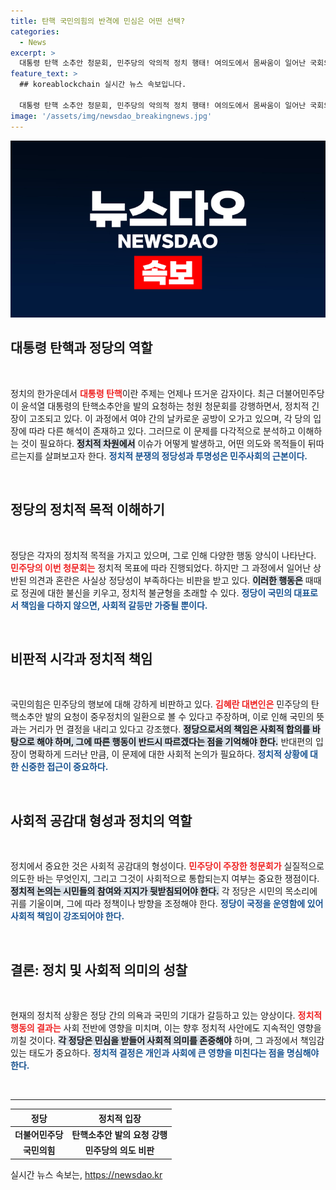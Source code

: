 ```yaml
---
title: 탄핵 국민의힘의 반격에 민심은 어떤 선택?
categories:
  - News
excerpt: >
  대통령 탄핵 소추안 청문회, 민주당의 악의적 정치 행태! 여의도에서 몸싸움이 일어난 국회의 혼란 속, 국민의힘은 민주당의 위법 청문회를 강하게 비판하며 정쟁과 감정 소모의 결과를 경고했다. 클릭해 더 자세한 내용을 확인하세요!
feature_text: >
  ## koreablockchain 실시간 뉴스 속보입니다.

  대통령 탄핵 소추안 청문회, 민주당의 악의적 정치 행태! 여의도에서 몸싸움이 일어난 국회의 혼란 속, 국민의힘은 민주당의 위법 청문회를 강하게 비판하며 정쟁과 감정 소모의 결과를 경고했다. 클릭해 더 자세한 내용을 확인하세요!
image: '/assets/img/newsdao_breakingnews.jpg'
---
```


<p><img src="/assets/img/newsdao_breakingnews.jpg" alt="koreablockchain 속보" /></p>

<h2 data-ke-size="size26">대통령 탄핵과 정당의 역할</h2>

<p data-ke-size="size16">&nbsp;</p>

<p>정치의 한가운데서 <b><span style="color: #ee2323;">대통령 탄핵</span></b>이란 주제는 언제나 뜨거운 감자이다. 최근 더불어민주당이 윤석열 대통령의 탄핵소추안을 발의 요청하는 청원 청문회를 강행하면서, 정치적 긴장이 고조되고 있다. 이 과정에서 여야 간의 날카로운 공방이 오가고 있으며, 각 당의 입장에 따라 다른 해석이 존재하고 있다. 그러므로 이 문제를 다각적으로 분석하고 이해하는 것이 필요하다. <b><span style="background-color: #21538527;">정치적 차원에서</span></b> 이슈가 어떻게 발생하고, 어떤 의도와 목적들이 뒤따르는지를 살펴보고자 한다. <b><span style="color: #1a5490;">정치적 분쟁의 정당성과 투명성은 민주사회의 근본이다.</span></b></p>

<p data-ke-size="size16">&nbsp;</p>

<h2 data-ke-size="size26">정당의 정치적 목적 이해하기</h2>

<p data-ke-size="size16">&nbsp;</p>

<p>정당은 각자의 정치적 목적을 가지고 있으며, 그로 인해 다양한 행동 양식이 나타난다. <b><span style="color: #ee2323;">민주당의 이번 청문회는</span></b> 정치적 목표에 따라 진행되었다. 하지만 그 과정에서 일어난 상반된 의견과 혼란은 사실상 정당성이 부족하다는 비판을 받고 있다. <b><span style="background-color: #21538527;">이러한 행동은</span></b> 때때로 정권에 대한 불신을 키우고, 정치적 불균형을 초래할 수 있다. <b><span style="color: #1a5490;">정당이 국민의 대표로서 책임을 다하지 않으면, 사회적 갈등만 가중될 뿐이다.</span></b></p>

<p data-ke-size="size16">&nbsp;</p>

<h2 data-ke-size="size26">비판적 시각과 정치적 책임</h2>

<p data-ke-size="size16">&nbsp;</p>

<p>국민의힘은 민주당의 행보에 대해 강하게 비판하고 있다. <b><span style="color: #ee2323;">김혜란 대변인은</span></b> 민주당의 탄핵소추안 발의 요청이 중우정치의 일환으로 볼 수 있다고 주장하며, 이로 인해 국민의 뜻과는 거리가 먼 결정을 내리고 있다고 강조했다. <b><span style="background-color: #21538527;">정당으로서의 책임은 사회적 합의를 바탕으로 해야 하며, 그에 따른 행동이 반드시 따르겠다는 점을 기억해야 한다.</span></b> 반대편의 입장이 명확하게 드러난 만큼, 이 문제에 대한 사회적 논의가 필요하다. <b><span style="color: #1a5490;">정치적 상황에 대한 신중한 접근이 중요하다.</span></b></p>

<p data-ke-size="size16">&nbsp;</p>

<h2 data-ke-size="size26">사회적 공감대 형성과 정치의 역할</h2>

<p data-ke-size="size16">&nbsp;</p>

<p>정치에서 중요한 것은 사회적 공감대의 형성이다. <b><span style="color: #ee2323;">민주당이 주장한 청문회가</span></b> 실질적으로 의도한 바는 무엇인지, 그리고 그것이 사회적으로 통합되는지 여부는 중요한 쟁점이다. <b><span style="background-color: #21538527;">정치적 논의는 시민들의 참여와 지지가 뒷받침되어야 한다.</span></b> 각 정당은 시민의 목소리에 귀를 기울이며, 그에 따라 정책이나 방향을 조정해야 한다. <b><span style="color: #1a5490;">정당이 국정을 운영함에 있어 사회적 책임이 강조되어야 한다.</span></b></p>

<p data-ke-size="size16">&nbsp;</p>

<h2 data-ke-size="size26">결론: 정치 및 사회적 의미의 성찰</h2>

<p data-ke-size="size16">&nbsp;</p>

<p>현재의 정치적 상황은 정당 간의 의욕과 국민의 기대가 갈등하고 있는 양상이다. <b><span style="color: #ee2323;">정치적 행동의 결과는</span></b> 사회 전반에 영향을 미치며, 이는 향후 정치적 사안에도 지속적인 영향을 끼칠 것이다. <b><span style="background-color: #21538527;">각 정당은 민심을 받들어 사회적 의미를 존중해야</span></b> 하며, 그 과정에서 책임감 있는 태도가 중요하다. <b><span style="color: #1a5490;">정치적 결정은 개인과 사회에 큰 영향을 미친다는 점을 명심해야 한다.</span></b></p>

<p data-ke-size="size16">&nbsp;</p>

<hr>

<table>
    <thead>
        <tr>
            <th style="text-align: center;">정당</th>
            <th style="text-align: center;">정치적 입장</th>
        </tr>
    </thead>
    <tbody>
        <tr>
            <td style="text-align: center; height: 17px;"><b>더불어민주당</b></td>
            <td style="text-align: center; height: 17px;"><b>탄핵소추안 발의 요청 강행</b></td>
        </tr>
        <tr>
            <td style="text-align: center; height: 17px;"><b>국민의힘</b></td>
            <td style="text-align: center; height: 17px;"><b>민주당의 의도 비판</b></td>
        </tr>
    </tbody>
</table>
실시간 뉴스 속보는, <a href="https://newsdao.kr" rel="dofollow">https://newsdao.kr</a>


